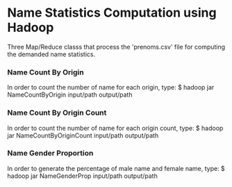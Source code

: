 # Name Statistics Computation using Hadoop

Three Map/Reduce classs that process the 'prenoms.csv' file for computing the demanded name statistics.

### Name Count By Origin
In order to count the number of name for each origin, type:
$ hadoop jar <jar file> NameCountByOrigin input/path output/path

### Name Count By Origin Count
In order to count the number of name for each origin count, type:
$ hadoop jar <jar file> NameCountByOriginCount input/path output/path

### Name Gender Proportion
In order to generate the percentage of male name and female name, type:
$ hadoop jar <jar file> NameGenderProp input/path output/path
